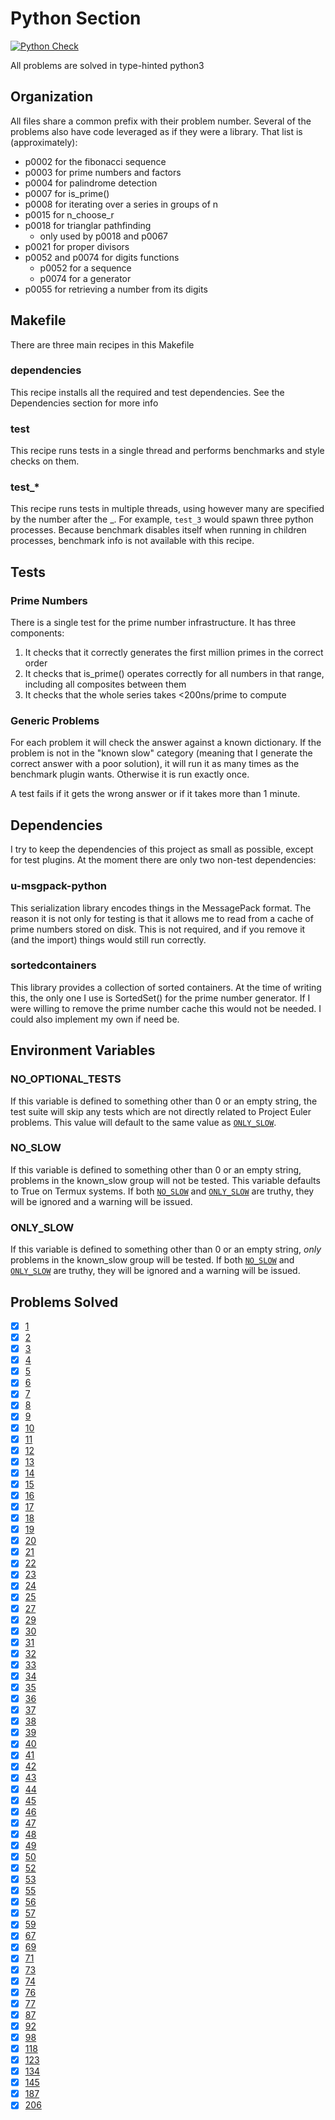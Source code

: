 # Python Section

[![Python Check](https://github.com/LivInTheLookingGlass/Euler/actions/workflows/python.yml/badge.svg)](https://github.com/LivInTheLookingGlass/Euler/actions/workflows/python.yml)

All problems are solved in type-hinted python3

## Organization

All files share a common prefix with their problem number. Several of the problems also have code leveraged as if they were a library. That list is (approximately):

* p0002 for the fibonacci sequence
* p0003 for prime numbers and factors
* p0004 for palindrome detection
* p0007 for is_prime()
* p0008 for iterating over a series in groups of n
* p0015 for n_choose_r
* p0018 for trianglar pathfinding
    * only used by p0018 and p0067
* p0021 for proper divisors
* p0052 and p0074 for digits functions
    * p0052 for a sequence
    * p0074 for a generator
* p0055 for retrieving a number from its digits

## Makefile

There are three main recipes in this Makefile

### dependencies

This recipe installs all the required and test dependencies. See the Dependencies section for more info

### test

This recipe runs tests in a single thread and performs benchmarks and style checks on them.

### test_*

This recipe runs tests in multiple threads, using however many are specified by the number after the _. For example, `test_3` would spawn three python processes. Because benchmark disables itself when running in children processes, benchmark info is not available with this recipe.

## Tests

### Prime Numbers

There is a single test for the prime number infrastructure. It has three components:

1. It checks that it correctly generates the first million primes in the correct order
2. It checks that is_prime() operates correctly for all numbers in that range, including all composites between them
3. It checks that the whole series takes <200ns/prime to compute

### Generic Problems

For each problem it will check the answer against a known dictionary. If the problem is not in the "known slow" category (meaning that I generate the correct answer with a poor solution), it will run it as many times as the benchmark plugin wants. Otherwise it is run exactly once.

A test fails if it gets the wrong answer or if it takes more than 1 minute.

## Dependencies

I try to keep the dependencies of this project as small as possible, except for test plugins. At the moment there are only two non-test dependencies:

### u-msgpack-python

This serialization library encodes things in the MessagePack format. The reason it is not only for testing is that it allows me to read from a cache of prime numbers stored on disk. This is not required, and if you remove it (and the import) things would still run correctly.

### sortedcontainers

This library provides a collection of sorted containers. At the time of writing this, the only one I use is SortedSet() for the prime number generator. If I were willing to remove the prime number cache this would not be needed. I could also implement my own if need be.

## Environment Variables

### NO_OPTIONAL_TESTS

If this variable is defined to something other than 0 or an empty string, the test suite will skip any tests which are not directly related to Project Euler problems. This value will default to the same value as [`ONLY_SLOW`](#only-slow).

### NO_SLOW

If this variable is defined to something other than 0 or an empty string, problems in the known_slow group will not be tested. This variable defaults to True on Termux systems. If both [`NO_SLOW`](#no-slow) and [`ONLY_SLOW`](#only-slow) are truthy, they will be ignored and a warning will be issued.

### ONLY_SLOW

If this variable is defined to something other than 0 or an empty string, *only* problems in the known_slow group will be tested. If both [`NO_SLOW`](#no-slow) and [`ONLY_SLOW`](#only-slow) are truthy, they will be ignored and a warning will be issued.
## Problems Solved

- [x] [1](./p0001.py)
- [x] [2](./p0002.py)
- [x] [3](./p0003.py)
- [x] [4](./p0004.py)
- [x] [5](./p0005.py)
- [x] [6](./p0006.py)
- [x] [7](./p0007.py)
- [x] [8](./p0008.py)
- [x] [9](./p0009.py)
- [x] [10](./p0010.py)
- [x] [11](./p0011.py)
- [x] [12](./p0012.py)
- [x] [13](./p0013.py)
- [x] [14](./p0014.py)
- [x] [15](./p0015.py)
- [x] [16](./p0016.py)
- [x] [17](./p0017.py)
- [x] [18](./p0018.py)
- [x] [19](./p0019.py)
- [x] [20](./p0020.py)
- [x] [21](./p0021.py)
- [x] [22](./p0022.py)
- [x] [23](./p0023.py)
- [x] [24](./p0024.py)
- [x] [25](./p0025.py)
- [x] [27](./p0027.py)
- [x] [29](./p0029.py)
- [x] [30](./p0030.py)
- [x] [31](./p0031.py)
- [x] [32](./p0032.py)
- [x] [33](./p0033.py)
- [x] [34](./p0034.py)
- [x] [35](./p0035.py)
- [x] [36](./p0036.py)
- [x] [37](./p0037.py)
- [x] [38](./p0038.py)
- [x] [39](./p0039.py)
- [x] [40](./p0040.py)
- [x] [41](./p0041.py)
- [x] [42](./p0042.py)
- [x] [43](./p0043.py)
- [x] [44](./p0044.py)
- [x] [45](./p0045.py)
- [x] [46](./p0046.py)
- [x] [47](./p0047.py)
- [x] [48](./p0048.py)
- [x] [49](./p0049.py)
- [x] [50](./p0050.py)
- [x] [52](./p0052.py)
- [x] [53](./p0053.py)
- [x] [55](./p0055.py)
- [x] [56](./p0056.py)
- [x] [57](./p0057.py)
- [x] [59](./p0059.py)
- [x] [67](./p0067.py)
- [x] [69](./p0069.py)
- [x] [71](./p0071.py)
- [x] [73](./p0073.py)
- [x] [74](./p0074.py)
- [x] [76](./p0076.py)
- [x] [77](./p0077.py)
- [x] [87](./p0087.py)
- [x] [92](./p0092.py)
- [x] [98](./p0098.py)
- [x] [118](./p0118.py)
- [x] [123](./p0123.py)
- [x] [134](./p0134.py)
- [x] [145](./p0145.py)
- [x] [187](./p0187.py)
- [x] [206](./p0206.py)
